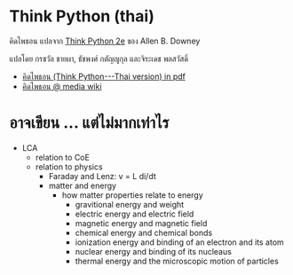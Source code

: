 # Think Python (thai)

คิดไพธอน แปลจาก [Think Python 2e](https://greenteapress.com/wp/think-python-2e/) ของ Allen B. Downey

แปลโดย กรชวัล ชายผา, ธัชพงศ์ กตัญญูกุล และจิระเดช พลสวัสดิ์

  * [คิดไพธอน (Think Python---Thai version) in pdf](https://github.com/tatpongkatanyukul/thinkpythonthai/blob/master/ThaiPython03e.pdf)
  * [คิดไพธอน @ media wiki](https://degas.en.kku.ac.th/coewiki/doku.php?id=python:cover)

# อาจเขียน ... แต่ไม่มากเท่าไร

* LCA
  * relation to CoE
  * relation to physics 
    * Faraday and Lenz: v = L di/dt 
    * matter and energy
      * how matter properties relate to energy
        * gravitional energy and weight
        * electric energy and electric field
        * magnetic energy and magnetic field
        * chemical energy and chemical bonds
        * ionization energy and binding of an electron and its atom
        * nuclear energy and binding of its nucleaus
        * thermal energy and the microscopic motion of particles
